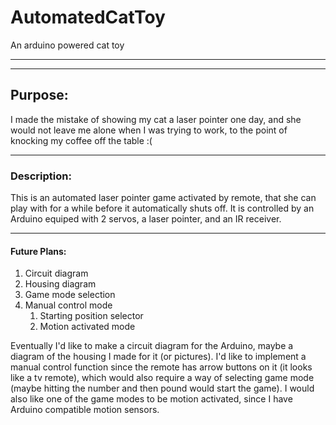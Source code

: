 # AutomatedCatToy
An arduino powered cat toy
***
***

## Purpose:


I made the mistake of showing my cat a laser pointer one day, and she would not leave me alone when I was trying to work, to the point of knocking my coffee off the table :( 

***

### Description:


This is an automated laser pointer game activated by remote, that she can play with for a while before it automatically shuts off. It is controlled by an Arduino equiped with 2 servos, a laser pointer, and an IR receiver. 

***

#### Future Plans:

1. Circuit diagram
1. Housing diagram
1. Game mode selection
1. Manual control mode
   1. Starting position selector
   1. Motion activated mode

Eventually I'd like to make a circuit diagram for the Arduino, maybe a diagram of the housing I made for it (or pictures). I'd like to implement a manual control function since the remote has arrow buttons on it (it looks like a tv remote), which would also require a way of selecting game mode (maybe hitting the number and then pound would start the game). I would also like one of the game modes to be motion activated, since I have Arduino compatible motion sensors.
